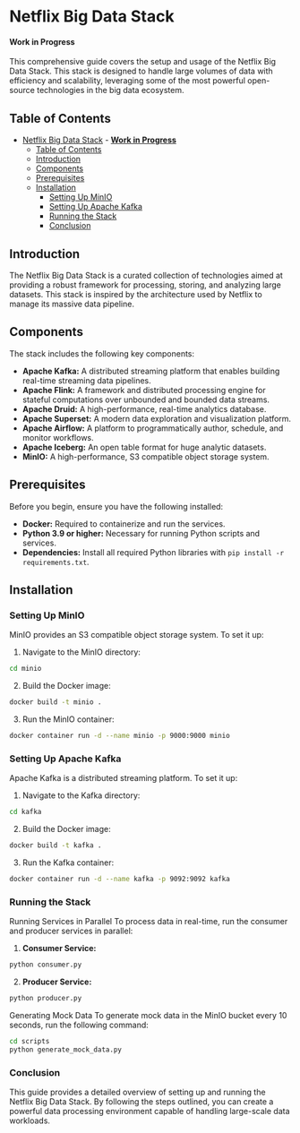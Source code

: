 # Netflix Big Data Stack

#### **Work in Progress**

This comprehensive guide covers the setup and usage of the Netflix Big Data Stack. This stack is designed to handle large volumes of data with efficiency and scalability, leveraging some of the most powerful open-source technologies in the big data ecosystem.

## Table of Contents

- [Netflix Big Data Stack](#netflix-big-data-stack)
      - [**Work in Progress**](#work-in-progress)
  - [Table of Contents](#table-of-contents)
  - [Introduction](#introduction)
  - [Components](#components)
  - [Prerequisites](#prerequisites)
  - [Installation](#installation)
    - [Setting Up MinIO](#setting-up-minio)
    - [Setting Up Apache Kafka](#setting-up-apache-kafka)
    - [Running the Stack](#running-the-stack)
    - [Conclusion](#conclusion)

## Introduction

The Netflix Big Data Stack is a curated collection of technologies aimed at providing a robust framework for processing, storing, and analyzing large datasets. This stack is inspired by the architecture used by Netflix to manage its massive data pipeline.

## Components

The stack includes the following key components:

- **Apache Kafka:** A distributed streaming platform that enables building real-time streaming data pipelines.
- **Apache Flink:** A framework and distributed processing engine for stateful computations over unbounded and bounded data streams.
- **Apache Druid:** A high-performance, real-time analytics database.
- **Apache Superset:** A modern data exploration and visualization platform.
- **Apache Airflow:** A platform to programmatically author, schedule, and monitor workflows.
- **Apache Iceberg:** An open table format for huge analytic datasets.
- **MinIO:** A high-performance, S3 compatible object storage system.

## Prerequisites

Before you begin, ensure you have the following installed:

- **Docker:** Required to containerize and run the services.
- **Python 3.9 or higher:** Necessary for running Python scripts and services.
- **Dependencies:** Install all required Python libraries with `pip install -r requirements.txt`.

## Installation

### Setting Up MinIO

MinIO provides an S3 compatible object storage system. To set it up:

1. Navigate to the MinIO directory:
```bash
cd minio
```

2. Build the Docker image:
```bash
docker build -t minio .
```

3. Run the MinIO container:
```bash
docker container run -d --name minio -p 9000:9000 minio
```

### Setting Up Apache Kafka

Apache Kafka is a distributed streaming platform. To set it up:

1. Navigate to the Kafka directory:
```bash
cd kafka
```

2. Build the Docker image:
```bash
docker build -t kafka .
```

3. Run the Kafka container:
```bash
docker container run -d --name kafka -p 9092:9092 kafka
```

### Running the Stack

Running Services in Parallel
To process data in real-time, run the consumer and producer services in parallel:

1. **Consumer Service:**
```bash
python consumer.py
```

2. **Producer Service:**
```bash
python producer.py
```

Generating Mock Data
To generate mock data in the MinIO bucket every 10 seconds, run the following command:

```bash
cd scripts
python generate_mock_data.py
```

### Conclusion

This guide provides a detailed overview of setting up and running the Netflix Big Data Stack. By following the steps outlined, you can create a powerful data processing environment capable of handling large-scale data workloads.
